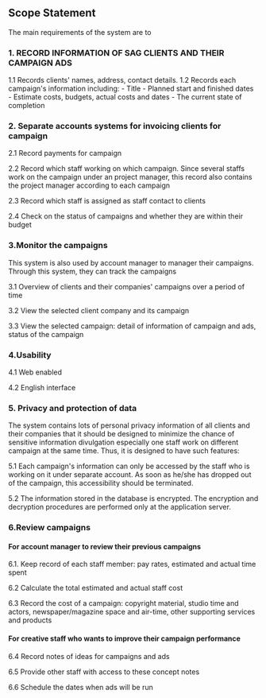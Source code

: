 ## Scope Statement
The main requirements of the system are to

### 1. RECORD INFORMATION OF SAG CLIENTS AND THEIR CAMPAIGN ADS
1.1 Records clients' names, address, contact details.
1.2 Records each campaign's information including:
     - Title
     - Planned start and finished dates
     - Estimate costs, budgets, actual costs and dates
     - The current state of completion
### 2. Separate accounts systems for invoicing clients for campaign
2.1 Record payments for campaign

2.2 Record which staff working on which campaign. Since several staffs work on the campaign under an project manager, this record also contains the project manager according to each campaign

2.3 Record which staff is assigned as staff contact to clients

2.4 Check on the status of campaigns and whether they are within their budget
### 3.Monitor the campaigns
This system is also used by account manager to manager their campaigns. Through this system, they can track the campaigns

3.1  Overview of clients and their companies' campaigns over a period of time

3.2  View the selected client company and its campaign

3.3 View the selected campaign: detail of information of campaign and ads, status of the campaign
### 4.Usability
4.1 Web enabled

4.2 English interface
### 5. Privacy and protection of data 
The system contains lots of personal privacy information of all clients and their companies that it should be designed to minimize the chance of sensitive information divulgation especially one staff work on different campaign at the same time. Thus, it is designed to have such features:

5.1 Each campaign's information can only be accessed by the staff who is working on it under separate account. As soon as he/she has dropped out of the campaign, this accessibility should be terminated.

5.2 The information stored in the database is encrypted. The encryption and decryption procedures are performed only at the application server.

### 6.Review campaigns
#### For account manager to review their previous campaigns
6.1. Keep record of each staff member: pay rates, estimated and actual time spent

6.2  Calculate the total estimated and actual staff cost

6.3 Record the cost of a campaign: copyright material, studio time and actors, newspaper/magazine space and air-time, other supporting services and products
#### For creative staff who wants to improve their campaign performance
6.4 Record notes of ideas for campaigns and ads

6.5 Provide other staff with access to these concept notes

6.6 Schedule the dates when ads will be run
